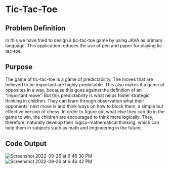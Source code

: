 # Tic-Tac-Toe
## Problem Definition
In this we have tried to design a tic-tac-toe game by using JAVA as primary language. This application reduces the use of pen and paper for playing tic-tac-toe.

## Purpose
The game of tic-tac-toe is a game of predictability. The moves that are believed to be important are highly predictable. This also makes it a game of opposites in a way, because this goes against the definition of an “important move”. But this predictability is what helps foster strategic thinking in children. They can learn through observation what their opponents’ next move is and think ways on how to block them, a simple but effective version of chess. In order to figure out what else they can do in the game to win, the children are encouraged to think more logically. They, therefore, naturally develop their logico-mathematical thinking, which can help them in subjects such as math and engineering in the future.


## Code Output


![Screenshot 2022-09-26 at 6 46 30 PM](https://user-images.githubusercontent.com/89799094/192286554-7eef0dbc-7d43-46ab-bfa6-7e05dd1302f9.png)
![Screenshot 2022-09-26 at 6 46 42 PM](https://user-images.githubusercontent.com/89799094/192286564-3449857e-45e4-4c0f-8672-29509aabf871.png)
